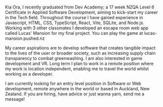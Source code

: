 Kia Ora, I recently graduated from Dev Academy; a 17 week NZQA Level 6 Certificate in Applied Software Development, aiming to kick-start my career in the Tech field. Throughout the course I have gained experience in Javascript, HTML, CSS,  TypeScript, React, Vite, SQLite, and Node.js. Working with 3 other classmates I developed an escape room web app called Lucas' Mansion for my final project. You can play the game at lucas-mansion.pushed.nz

My career aspirations are to develop software that creates tangible impact to the lives of the user or broader society, such as increasing supply chain transparency to combat greenwashing. I am also interested in game development and VR. Long term I plan to work in a remote position where my work is location independent, enabling me to travel the world whilst working as a developer.

I am currently looking for an entry level position in Software or Web development, remote anywhere in the world or based in Auckland, New Zealand. If you are hiring, have advice or just wanna yarn, send me a message!
<!---
Darragh-Carraher/Darragh-Carraher is a ✨ special ✨ repository because its `README.md` (this file) appears on your GitHub profile.
You can click the Preview link to take a look at your changes.
--->
